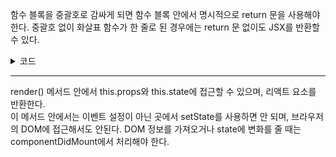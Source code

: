 함수 블록을 중괄호로 감싸게 되면 함수 블록 안에서 명시적으로 return 문을 사용해야 한다. 중괄호 없이 화살표 함수가 한 줄로 된 경우에는 return 문 없이도 JSX를 반환할 수 있다.
<details>
    <summary>코드</summary>

작동 된 코드
    
```
import React from "react";

const IterationSample=()=>{
    const names=['snowman','ice','snow','wind'];
    const nameList=names.map(name=>
        <li key={name}>{name}</li>
    );
    return <ul>{nameList}</ul>;
};

export default IterationSample;
```

작동 안된 코드

```
import React from "react";

const IterationSample=()=>{
    const names=['snowman','ice','snow','wind'];
    const nameList=names.map(name=>{
        <li key={name}>{name}</li>
    });
    return <ul>{nameList}</ul>;
};

export default IterationSample;
```

</details>

---

render() 메서드 안에서 this.props와 this.state에 접근할 수 있으며, 리액트 요소를 반환한다.<br>
이 메서드 안에서는 이벤트 설정이 아닌 곳에서 setState를 사용하면 안 되며, 브라우저의 DOM에 접근해서도 안된다. DOM 정보를 가져오거나 state에 변화를 줄 때는 componentDidMount에서 처리해야 한다.
